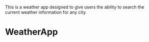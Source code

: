 This is a weather app designed to give users the ability to search the current weather information for any city.
# WeatherApp

